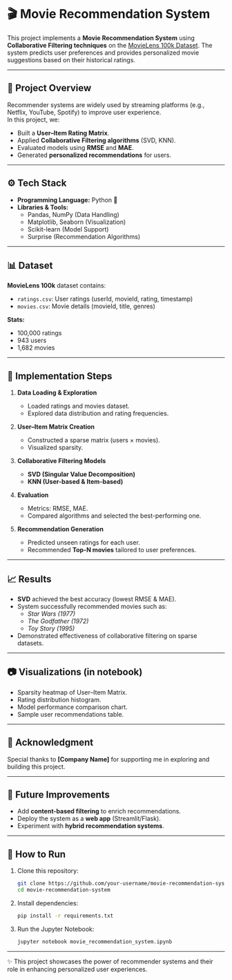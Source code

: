 
# 🎬 Movie Recommendation System  

This project implements a **Movie Recommendation System** using **Collaborative Filtering techniques** on the [MovieLens 100k Dataset](https://www.kaggle.com/datasets/prajitdatta/movielens-100k-dataset). The system predicts user preferences and provides personalized movie suggestions based on their historical ratings.  

---

## 📌 Project Overview  
Recommender systems are widely used by streaming platforms (e.g., Netflix, YouTube, Spotify) to improve user experience.  
In this project, we:  
- Built a **User–Item Rating Matrix**.  
- Applied **Collaborative Filtering algorithms** (SVD, KNN).  
- Evaluated models using **RMSE** and **MAE**.  
- Generated **personalized recommendations** for users.  

---

## ⚙️ Tech Stack  
- **Programming Language:** Python 🐍  
- **Libraries & Tools:**  
  - Pandas, NumPy (Data Handling)  
  - Matplotlib, Seaborn (Visualization)  
  - Scikit-learn (Model Support)  
  - Surprise (Recommendation Algorithms)  

---

## 📊 Dataset  
**MovieLens 100k** dataset contains:  
- `ratings.csv`: User ratings (userId, movieId, rating, timestamp)  
- `movies.csv`: Movie details (movieId, title, genres)  

**Stats:**  
- 100,000 ratings  
- 943 users  
- 1,682 movies  

---

## 🚀 Implementation Steps  
1. **Data Loading & Exploration**  
   - Loaded ratings and movies dataset.  
   - Explored data distribution and rating frequencies.  

2. **User–Item Matrix Creation**  
   - Constructed a sparse matrix (users × movies).  
   - Visualized sparsity.  

3. **Collaborative Filtering Models**  
   - **SVD (Singular Value Decomposition)**  
   - **KNN (User-based & Item-based)**  

4. **Evaluation**  
   - Metrics: RMSE, MAE.  
   - Compared algorithms and selected the best-performing one.  

5. **Recommendation Generation**  
   - Predicted unseen ratings for each user.  
   - Recommended **Top-N movies** tailored to user preferences.  

---

## 📈 Results  
- **SVD** achieved the best accuracy (lowest RMSE & MAE).  
- System successfully recommended movies such as:  
  - *Star Wars (1977)*  
  - *The Godfather (1972)*  
  - *Toy Story (1995)*  
- Demonstrated effectiveness of collaborative filtering on sparse datasets.  

---

## 📷 Visualizations (in notebook)  
- Sparsity heatmap of User–Item Matrix.  
- Rating distribution histogram.  
- Model performance comparison chart.  
- Sample user recommendations table.  

---

## 🙏 Acknowledgment  
Special thanks to **[Company Name]** for supporting me in exploring and building this project.  

---

## 🔮 Future Improvements  
- Add **content-based filtering** to enrich recommendations.  
- Deploy the system as a **web app** (Streamlit/Flask).  
- Experiment with **hybrid recommendation systems**.  

---

## 🏁 How to Run  
1. Clone this repository:  
   ```bash
   git clone https://github.com/your-username/movie-recommendation-system.git
   cd movie-recommendation-system
   ```
2. Install dependencies:  
   ```bash
   pip install -r requirements.txt
   ```
3. Run the Jupyter Notebook:  
   ```bash
   jupyter notebook movie_recommendation_system.ipynb
   ```

---

✨ This project showcases the power of recommender systems and their role in enhancing personalized user experiences.  
